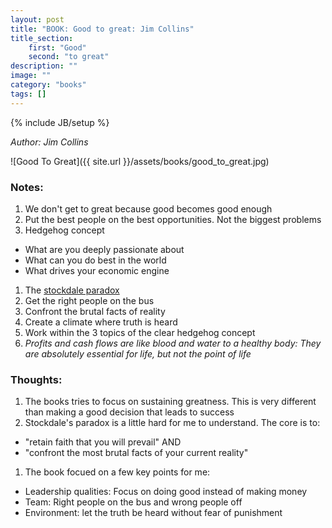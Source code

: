 ```yaml
---
layout: post
title: "BOOK: Good to great: Jim Collins"
title_section:
    first: "Good"
    second: "to great"
description: ""
image: ""
category: "books"
tags: []
---
```

{% include JB/setup %}

*Author: Jim Collins*

![Good To Great]({{ site.url }}/assets/books/good_to_great.jpg)

### Notes:

1. We don't get to great because good becomes good enough
1. Put the best people on the best opportunities. Not the biggest problems
1. Hedgehog concept
  * What are you deeply passionate about
  * What can you do best in the world
  * What drives your economic engine
1. The [stockdale paradox](https://en.wikipedia.org/wiki/James_Stockdale#Stockdale_Paradox)
1. Get the right people on the bus
1. Confront the brutal facts of reality
1. Create a climate where truth is heard
1. Work within the 3 topics of the clear hedgehog concept
1. *Profits and cash flows are like blood and water to a healthy body: They are absolutely essential for life, but not the point of life*


### Thoughts:
1. The books tries to focus on sustaining greatness. This is very different than making a good decision that leads to success
1. Stockdale's paradox is a little hard for me to understand. The core is to:
  - "retain faith that you will prevail" AND
  - "confront the most brutal facts of your current reality"
1. The book focued on a few key points for me:
  - Leadership qualities: Focus on doing good instead of making money
  - Team: Right people on the bus and wrong people off
  - Environment: let the truth be heard without fear of punishment





